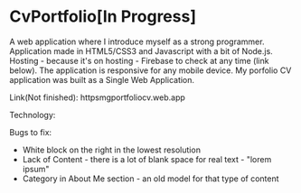 # CvPortfolio[In Progress] 
A web application where I introduce myself as a strong programmer. Application made in HTML5/CSS3 and Javascript with a bit of Node.js.
Hosting - because it's on hosting - Firebase to check at any time (link below). The application is responsive for any mobile device. My porfolio CV application was built as a Single Web Application.

Link(Not finished): httpsmgportfoliocv.web.app

Technology:

Bugs to fix:
- White block on the right in the lowest resolution
- Lack of Content - there is a lot of blank space for real text - "lorem ipsum"
- Category in About Me section - an old model for that type of content
